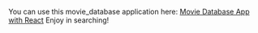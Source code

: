 You can use this movie_database application here: <a href="https://mirkogitdata.github.io/movies_database/#/">Movie Database App with React</a>
Enjoy in searching!

